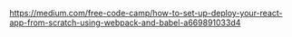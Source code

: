 https://medium.com/free-code-camp/how-to-set-up-deploy-your-react-app-from-scratch-using-webpack-and-babel-a669891033d4